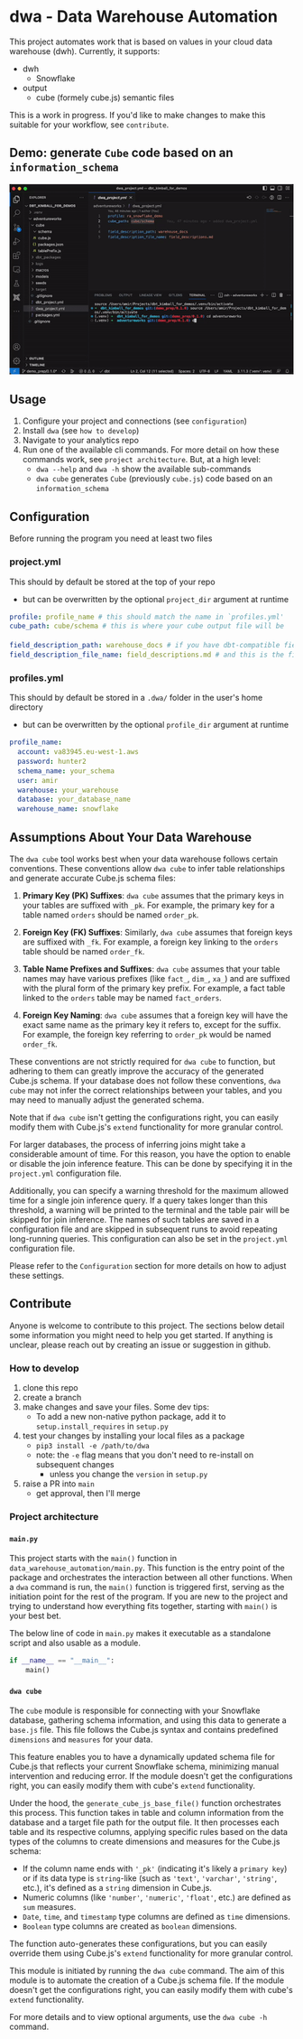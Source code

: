 # dwa - Data Warehouse Automation

This project automates work that is based on values in your cloud data warehouse (dwh). Currently, it supports:
* dwh
  * Snowflake
* output
  * cube (formely cube.js) semantic files

This is a work in progress. If you'd like to make changes to make this suitable for your workflow, see `contribute`.

## Demo: generate `Cube` code based on an `information_schema`

![dwa_cube_demo](media/dwa_cube_demo.gif)


## Usage
1. Configure your project and connections (see `configuration`)
2. Install `dwa` (see `how to develop`)
3. Navigate to your analytics repo
4. Run one of the available cli commands. For more detail on how these commands work, see `project architecture`. But, at a high level:
    * `dwa --help` and `dwa -h` show the available sub-commands
    * `dwa cube` generates `Cube` (previously `cube.js`) code based on an `information_schema`

## Configuration
Before running the program you need at least two files
### project.yml
This should by default be stored at the top of your repo
* but can be overwritten by the optional `project_dir` argument at runtime
```yml
profile: profile_name # this should match the name in `profiles.yml'
cube_path: cube/schema # this is where your cube output file will be

field_description_path: warehouse_docs # if you have dbt-compatible field descriptions in doc blocs, this is the folder within your repo in which the file is
field_description_file_name: field_descriptions.md # and this is the file name
```

### profiles.yml
This should by default be stored in a `.dwa/` folder in the user's home directory
* but can be overwritten by the optional `profile_dir` argument at runtime
```yml
profile_name:
  account: va83945.eu-west-1.aws
  password: hunter2
  schema_name: your_schema
  user: amir
  warehouse: your_warehouse
  database: your_database_name
  warehouse_name: snowflake
```

## Assumptions About Your Data Warehouse

The `dwa cube` tool works best when your data warehouse follows certain conventions. These conventions allow `dwa cube` to infer table relationships and generate accurate Cube.js schema files:

1. **Primary Key (PK) Suffixes**: `dwa cube` assumes that the primary keys in your tables are suffixed with `_pk`. For example, the primary key for a table named `orders` should be named `order_pk`.

2. **Foreign Key (FK) Suffixes**: Similarly, `dwa cube` assumes that foreign keys are suffixed with `_fk`. For example, a foreign key linking to the `orders` table should be named `order_fk`.

3. **Table Name Prefixes and Suffixes**: `dwa cube` assumes that your table names may have various prefixes (like `fact_`, `dim_`, `xa_`) and are suffixed with the plural form of the primary key prefix. For example, a fact table linked to the `orders` table may be named `fact_orders`.

4. **Foreign Key Naming**: `dwa cube` assumes that a foreign key will have the exact same name as the primary key it refers to, except for the suffix. For example, the foreign key referring to `order_pk` would be named `order_fk`.

These conventions are not strictly required for `dwa cube` to function, but adhering to them can greatly improve the accuracy of the generated Cube.js schema. If your database does not follow these conventions, `dwa cube` may not infer the correct relationships between your tables, and you may need to manually adjust the generated schema.

Note that if `dwa cube` isn't getting the configurations right, you can easily modify them with Cube.js's `extend` functionality for more granular control. 

For larger databases, the process of inferring joins might take a considerable amount of time. For this reason, you have the option to enable or disable the join inference feature. This can be done by specifying it in the `project.yml` configuration file. 

Additionally, you can specify a warning threshold for the maximum allowed time for a single join inference query. If a query takes longer than this threshold, a warning will be printed to the terminal and the table pair will be skipped for join inference. The names of such tables are saved in a configuration file and are skipped in subsequent runs to avoid repeating long-running queries. This configuration can also be set in the `project.yml` configuration file. 

Please refer to the `Configuration` section for more details on how to adjust these settings.

## Contribute
Anyone is welcome to contribute to this project. The sections below detail some information you might need to help you get started. If anything is unclear, please reach out by creating an issue or suggestion in github.

###  How to develop
1. clone this repo
2. create a branch
3. make changes and save your files. Some dev tips:
    *  To add a new non-native python package, add it to `setup.install_requires` in `setup.py`
4. test your changes by installing your local files as a package
    * `pip3 install -e /path/to/dwa`
    * note: the `-e` flag means that you don't need to re-install on subsequent changes
        * unless you change the `version` in `setup.py`
5. raise a PR into `main`
    * get approval, then I'll merge


### Project architecture


#### `main.py`
This project starts with the `main()` function in `data_warehouse_automation/main.py`. This function is the entry point of the package and orchestrates the interaction between all other functions. When a `dwa` command is run, the `main()` function is triggered first, serving as the initiation point for the rest of the program. If you are new to the project and trying to understand how everything fits together, starting with `main()` is your best bet.

The below line of code in `main.py` makes it executable as a standalone script and also usable as a module.

```python
if __name__ == "__main__":
    main()
```


#### `dwa cube`

The `cube` module is responsible for connecting with your Snowflake database, gathering schema information, and using this data to generate a `base.js` file. This file follows the Cube.js syntax and contains predefined `dimensions` and `measures` for your data.

This feature enables you to have a dynamically updated schema file for Cube.js that reflects your current Snowflake schema, minimizing manual intervention and reducing error. If the module doesn't get the configurations right, you can easily modify them with cube's `extend` functionality.

Under the hood, the `generate_cube_js_base_file()` function orchestrates this process. This function takes in table and column information from the database and a target file path for the output file. It then processes each table and its respective columns, applying specific rules based on the data types of the columns to create dimensions and measures for the Cube.js schema:

- If the column name ends with `'_pk'` (indicating it's likely a `primary key`) or if its data type is `string`-like (such as `'text'`, `'varchar'`, `'string'`, etc.), it's defined as a `string` dimension in Cube.js.
- Numeric columns (like `'number'`, `'numeric'`, `'float'`, etc.) are defined as `sum` measures.
- `Date`, `time`, and `timestamp` type columns are defined as `time` dimensions.
- `Boolean` type columns are created as `boolean` dimensions.

The function auto-generates these configurations, but you can easily override them using Cube.js's `extend` functionality for more granular control.

This module is initiated by running the `dwa cube` command. The aim of this module is to automate the creation of a Cube.js schema file. If the module doesn't get the configurations right, you can easily modify them with cube's `extend` functionality.

For more details and to view optional arguments, use the `dwa cube -h` command.